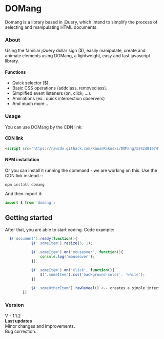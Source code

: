 # DOMang
Domang is a library based in jQuery, which intend to simplify the process of selecting and manipulating HTML documents.<br>

### About
Using the familiar jQuery dollar sign ($), easily manipulate, create and animate elements using DOMang, a lightweight, easy and fast javascript library.

#### Functions

<ul>
  <li>Quick selector ($).</li>
  <li>Basic CSS operations (addclass, removeclass).</li>
  <li>Simplified event listeners (on, click, ...).</li>
  <li>Animations (ex.: quick intersection observers)</li>
  <li>And much more...</li>
</ul>

### Usage
You can use DOMang by the CDN link:

#### CDN link
```html
<script src="https://rawcdn.githack.com/KauanRakoski/DOMang/5842d8107474c0ca24c20da3a378832f8aa876f8/script.js"></script>
```

#### NPM installation
Or you can install it running the command - we are working on this. Use the CDN link instead.-:

```
npm install domang
```

And then import it:
```javascript
import $ from 'domang';
```

## Getting started
After that, you are able to start coding. Code example:
```javascript
  $('document').ready(function(){
            $('.someItem').resize(3, 1);
            
            $('.someItem').on('mouseover', function(){
                console.log('mouseover');
            });

            $('.someItem').on('click', function(){
                $('.someItem').css('background-color', 'white');
            })

            $('.someOtherItem').rawReveal() <-- creates a simple intersection observer
        })
```


### Version
V - 1.1.2 <br>
**Last updates** <br>
Minor changes and improvements. <br>
Bug correction.

